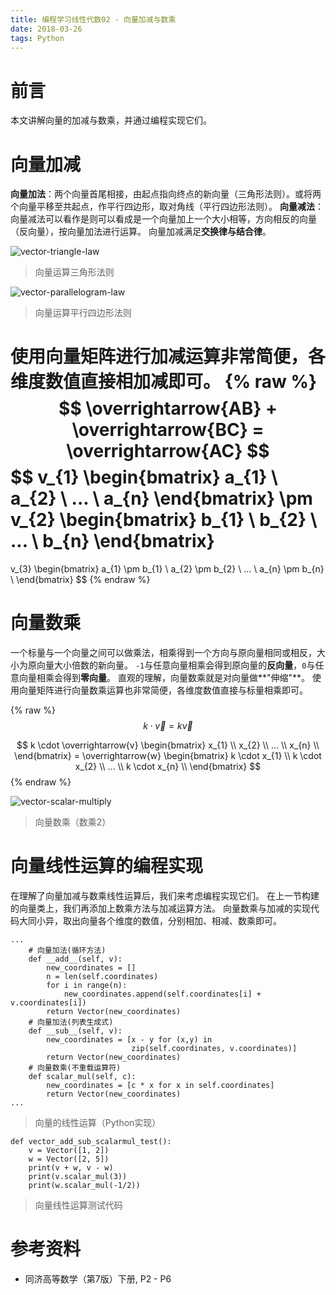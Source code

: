 ```yaml
---
title: 编程学习线性代数02 - 向量加减与数乘
date: 2018-03-26
tags: Python
---
```


# 前言

本文讲解向量的加减与数乘，并通过编程实现它们。

# 向量加减

**向量加法**：两个向量首尾相接，由起点指向终点的新向量（三角形法则）。或将两个向量平移至共起点，作平行四边形，取对角线（平行四边形法则）。
**向量减法**：向量减法可以看作是则可以看成是一个向量加上一个大小相等，方向相反的向量（反向量），按向量加法进行运算。
向量加减满足**交换律与结合律**。

![vector-triangle-law](./vector-triangle-law.svg)

> 向量运算三角形法则

![vector-parallelogram-law](./vector-parallelogram-law.svg)

> 向量运算平行四边形法则

使用向量矩阵进行加减运算非常简便，各维度数值直接相加减即可。
{% raw %}
$$
\overrightarrow{AB} + \overrightarrow{BC} = \overrightarrow{AC}
$$
$$
v_{1} 
\begin{bmatrix}
    a_{1} \\
    a_{2} \\
    ...   \\
    a_{n}
\end{bmatrix}
\pm
v_{2}
\begin{bmatrix}
    b_{1} \\
    b_{2} \\
    ...   \\
    b_{n}
\end{bmatrix}
=
v_{3}
\begin{bmatrix}
    a_{1} \pm b_{1} \\
    a_{2} \pm b_{2} \\
    ...             \\
    a_{n} \pm b_{n} \\
\end{bmatrix}
$$
{% endraw %}

# 向量数乘

一个标量与一个向量之间可以做乘法，相乘得到一个方向与原向量相同或相反，大小为原向量大小倍数的新向量。
`-1`与任意向量相乘会得到原向量的**反向量**，`0`与任意向量相乘会得到**零向量**。
直观的理解，向量数乘就是对向量做**"伸缩"**。
使用向量矩阵进行向量数乘运算也非常简便，各维度数值直接与标量相乘即可。

{% raw %}
$$
k \cdot \overrightarrow{v} = k\overrightarrow{v}
$$

$$
k \cdot 
\overrightarrow{v} 
\begin{bmatrix}
    x_{1}  \\
    x_{2}  \\
    ...    \\
    x_{n}  \\
\end{bmatrix}
= \overrightarrow{w}
\begin{bmatrix}
    k \cdot x_{1}  \\
    k \cdot x_{2}  \\
    ...            \\
    k \cdot x_{n}  \\
\end{bmatrix}
$$
{% endraw %}

![vector-scalar-multiply](./vector-scalar-multiply.svg)

> 向量数乘（数乘2）

# 向量线性运算的编程实现

在理解了向量加减与数乘线性运算后，我们来考虑编程实现它们。
在上一节构建的向量类上，我们再添加上数乘方法与加减运算方法。
向量数乘与加减的实现代码大同小异，取出向量各个维度的数值，分别相加、相减、数乘即可。

```
...
    # 向量加法(循环方法)
    def __add__(self, v):
        new_coordinates = []
        n = len(self.coordinates)
        for i in range(n):
            new_coordinates.append(self.coordinates[i] + v.coordinates[i])
        return Vector(new_coordinates)
    # 向量加法(列表生成式)
    def __sub__(self, v):
        new_coordinates = [x - y for (x,y) in
                           zip(self.coordinates, v.coordinates)]
        return Vector(new_coordinates)
    # 向量数乘(不重载运算符)
    def scalar_mul(self, c):
        new_coordinates = [c * x for x in self.coordinates]
        return Vector(new_coordinates)
...
```

> 向量的线性运算（Python实现）

```
def vector_add_sub_scalarmul_test():
    v = Vector([1, 2])
    w = Vector([2, 5])
    print(v + w, v - w)
    print(v.scalar_mul(3))
    print(w.scalar_mul(-1/2))
```

> 向量线性运算测试代码

# 参考资料

- 同济高等数学（第7版）下册, P2 - P6

